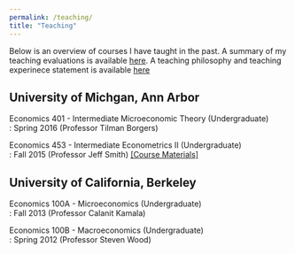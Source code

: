 ```yaml
---
permalink: /teaching/
title: "Teaching"
---
```

Below is an overview of courses I have taught in the past. A summary of my teaching evaluations is available [here](/assets/teaching/Cole_Teaching_Summary.pdf). A teaching philosophy and teaching experinece statement is available [here](/assets/teaching/Cole_Teaching_Statement.pdf)

## University of Michgan, Ann Arbor ##
Economics 401 - Intermediate Microeconomic Theory (Undergraduate)  
:  Spring 2016 (Professor Tilman Borgers)  

Economics 453 - Intermediate Econometrics II (Undergraduate)  
: Fall 2015 (Professor Jeff Smith) [[Course Materials]](/teaching/fall2015_econ453)

## University of California, Berkeley ##
Economics 100A - Microeconomics (Undergraduate)  
: Fall 2013 (Professor Calanit Kamala)  

Economics 100B - Macroeconomics (Undergraduate)  
: Spring 2012 (Professor Steven Wood)  
  
